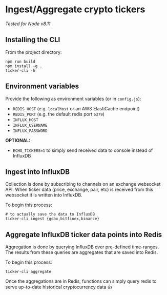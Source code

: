 # Ingest/Aggregate crypto tickers

*Tested for Node v8.11*

## Installing the CLI

From the project directory:

```
npm run build
npm install -g .
ticker-cli -h
```

## Environment variables

Provide the following as environment variables (or in `config.js`):

* `REDIS_HOST` (e.g. `localhost` or an AWS ElastiCache endpoint)
* `REDIS_PORT` (e.g. the default redis port `6379`)
* `INFLUX_HOST`
* `INFLUX_USERNAME`
* `INFLUX_PASSWORD`

**OPTIONAL:**

* `ECHO_TICKERS=1` to simply send received data to console instead of InfluxDB

## Ingest into InfluxDB

Collection is done by subscribing to channels on an exchange websocket API.
When ticker data (price, exchange, pair, etc) is received from this websocket it is written into InfluxDB.

To begin this process:

```
# to actually save the data to InfluxDB
ticker-cli ingest {gdax,bitfinex,binance}
```


## Aggregate InfluxDB ticker data points into Redis

Aggregation is done by querying InfluxDB over pre-defined time-ranges.
The results from these queries are aggregates that are saved into Redis.

To begin this process:

```
ticker-cli aggregate
```

Once the aggregations are in Redis, functions can simply query redis to serve up-to-date historical cryptocurrency data :+1: 
